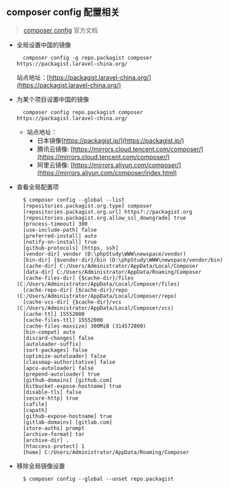 ## composer config 配置相关
> [composer config](https://getcomposer.org/doc/06-config.md) 官方文档

- 全局设置中国的镜像

    	composer config -g repo.packagist composer https://packagist.laravel-china.org/
	
	站点地址：[https://packagist.laravel-china.org/](https://packagist.laravel-china.org/)
    
- 为某个项目设置中国的镜像

    	composer config repo.packagist composer https://packagist.laravel-china.org/
	
	- 站点地址：
		- 日本镜像[https://packagist.jp/](https://packagist.jp/)
    	- 腾讯云镜像: [https://mirrors.cloud.tencent.com/composer/](https://mirrors.cloud.tencent.com/composer/)
    	- 阿里云镜像: [https://mirrors.aliyun.com/composer/](https://mirrors.aliyun.com/composer/index.html)


- 查看全局配置项

		$ composer config --global --list
        [repositories.packagist.org.type] composer
        [repositories.packagist.org.url] https?://packagist.org
        [repositories.packagist.org.allow_ssl_downgrade] true
        [process-timeout] 300
        [use-include-path] false
        [preferred-install] auto
        [notify-on-install] true
        [github-protocols] [https, ssh]
        [vendor-dir] vendor (D:\phpStudy\WWW\newspace/vendor)
        [bin-dir] {$vendor-dir}/bin (D:\phpStudy\WWW\newspace/vendor/bin)
        [cache-dir] C:/Users/Administrator/AppData/Local/Composer
        [data-dir] C:/Users/Administrator/AppData/Roaming/Composer
        [cache-files-dir] {$cache-dir}/files (C:/Users/Administrator/AppData/Local/Composer/files)
        [cache-repo-dir] {$cache-dir}/repo (C:/Users/Administrator/AppData/Local/Composer/repo)
        [cache-vcs-dir] {$cache-dir}/vcs (C:/Users/Administrator/AppData/Local/Composer/vcs)
        [cache-ttl] 15552000
        [cache-files-ttl] 15552000
        [cache-files-maxsize] 300MiB (314572800)
        [bin-compat] auto
        [discard-changes] false
        [autoloader-suffix]
        [sort-packages] false
        [optimize-autoloader] false
        [classmap-authoritative] false
        [apcu-autoloader] false
        [prepend-autoloader] true
        [github-domains] [github.com]
        [bitbucket-expose-hostname] true
        [disable-tls] false
        [secure-http] true
        [cafile]
        [capath]
        [github-expose-hostname] true
        [gitlab-domains] [gitlab.com]
        [store-auths] prompt
        [archive-format] tar
        [archive-dir] .
        [htaccess-protect] 1
        [home] C:/Users/Administrator/AppData/Roaming/Composer
        

- 移除全局镜像设置

		$ composer config --global --unset repo.packagist
